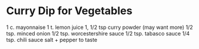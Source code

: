 Curry Dip for Vegetables
========================

1 c. mayonnaise
1 t. lemon juice
1, 1/2 tsp curry powder (may want more)
1/2 tsp. minced onion
1/2 tsp. worcestershire sauce
1/2 tsp. tabasco sauce
1/4 tsp. chili sauce
salt + pepper to taste
